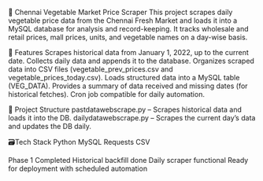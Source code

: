 🥦 Chennai Vegetable Market Price Scraper
This project scrapes daily vegetable price data from the Chennai Fresh Market and loads it into a MySQL database for analysis and record-keeping. It tracks wholesale and retail prices, mall prices, units, and vegetable names on a day-wise basis.

🔧 Features
Scrapes historical data from January 1, 2022, up to the current date.
Collects daily data and appends it to the database.
Organizes scraped data into CSV files (vegetable_prev_prices.csv and vegetable_prices_today.csv).
Loads structured data into a MySQL table (VEG_DATA).
Provides a summary of data received and missing dates (for historical fetches).
Cron job compatible for daily automation.

📁 Project Structure
pastdatawebscrape.py – Scrapes historical data and loads it into the DB.
dailydatawebscrape.py – Scrapes the current day’s data and updates the DB daily.

🗃Tech Stack
Python
MySQL
Requests
CSV

 Phase 1 Completed
Historical backfill done
Daily scraper functional
Ready for deployment with scheduled automation

